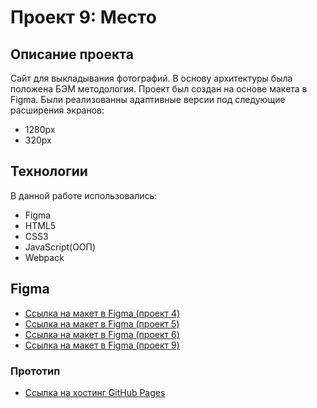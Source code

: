 # Проект 9: Место

## Описание проекта

Сайт для выкладывания фотографий. В основу архитектуры была положена БЭМ методология. Проект был создан на основе макета в Figma. Были реализованны адаптивные версии под следующие расширения экранов:
* 1280px
* 320px

## Технологии

В данной работе использовались:
* Figma
* HTML5
* CSS3
* JavaScript(ООП)
* Webpack

## Figma

* [Ссылка на макет в Figma (проект 4)](https://www.figma.com/file/2cn9N9jSkmxD84oJik7xL7/JavaScript.-Sprint-4?node-id=0%3A1)
* [Ссылка на макет в Figma (проект 5)](https://www.figma.com/file/bjyvbKKJN2naO0ucURl2Z0/JavaScript.-Sprint-5?node-id=0%3A1)
* [Ссылка на макет в Figma (проект 6)](https://www.figma.com/file/kRVLKwYG3d1HGLvh7JFWRT/JavaScript.-Sprint-6?node-id=0%3A1)
* [Ссылка на макет в Figma (проект 9)](https://www.figma.com/file/PSdQFRHoxXJFs2FH8IXViF/JavaScript-9-sprint?node-id=0%3A1)

### Прототип

* [Ссылка на хостинг GitHub Pages](https://jettpy.github.io/mesto)
